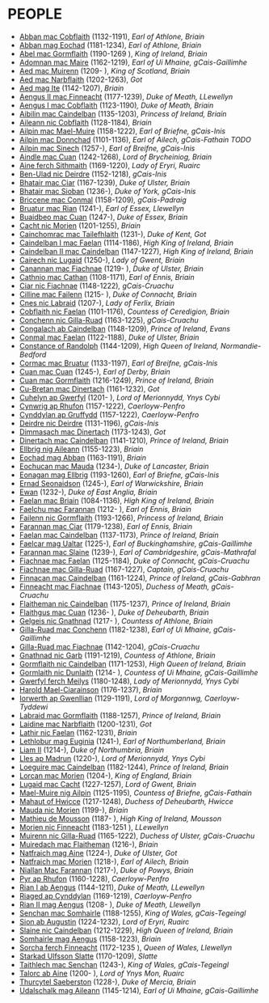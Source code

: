 # PEOPLE

- [Abban mac Cobflaith](p/abban_mac_cobflaith_1132.md) (1132-1191), *Earl of Athlone, Briain*
- [Abban mag Eochad](p/abban_mag_eochad_1181.md) (1181-1234), *Earl of Athlone, Briain*
- [Abel mac Gormflaith](p/abel_mac_gormflaith_1190.md) (1190-1269 ), *King of Ireland, Briain*
- [Adomnan mac Maire](p/adomnan_mac_maire_1162.md) (1162-1219), *Earl of Ui Mhaine, gCais-Gaillimhe*
- [Aed mac Muirenn](p/aed_mac_muirenn_1209.md) (1209- ), *King of Scotland, Briain*
- [Aed mac Narbflaith](p/aed_mac_narbflaith_1202.md) (1202-1263), *Got*
- [Aed mag Ite](p/aed_mag_ite_1142.md) (1142-1207), *Briain*
- [Aengus II mac Finneacht](p/aengus_ii_mac_finneacht_1177.md) (1177-1239), *Duke of Meath, LLewellyn*
- [Aengus I mac Cobflaith](p/aengus_i_mac_cobflaith_1123.md) (1123-1190)*, Duke of Meath, Briain*
- [Aibilin mac Caindelban](p/aibilin_mac_caindelban_1135.md) (1135-1203), *Princess of Ireland, Briain*
- [Aileann nic Cobflaith](p/aileann_nic_cobflaith_1128.md) (1128-1184)*, Briain*
- [Ailpin mac Mael-Muire](p/ailpin_mac_mael-muire_1158.md) (1158-1222), *Earl of Briefne, gCais-Inis*
- [Ailpin mac Donnchad](p/ailpin_mac_donnchad_1101.md) (1101-1136), *Earl of Ailech, gCais-Fathain TODO*
- [Ailpin mac Sinech](p/ailpin_mac_sinech_1257.md) (1257-), *Earl of Breifne, gCais-Inis*
- [Aindle mac Cuan](p/aindle_mac_cuan_1242.md) (1242-1268), *Lord of Brycheiniog, Briain*
- [Aine ferch Sithmaith](p/aine_ferch_sithmaith_1169.md) (1169-1220), *Lady of Eryri, Ruairc*
- [Ben-Ulad nic Deirdre](p/ben-ulad_nic_deirdre_1152.md) (1152-1218), *gCais-Inis*
- [Bhatair mac Ciar](p/bhatair_mac_ciar_1167.md) (1167-1239), *Duke of Ulster, Briain*
- [Bhatair mac Sioban](p/bhatair_mac_sioban_1236.md) (1236-), *Duke of York, gCais-Inis*
- [Briccene mac Conmal](p/briccene_mac_conmal_1158.md) (1158-1209)*, gCais-Padraig*
- [Bruatur mac Rian](p/bruatur_mac_rian_1241.md) (1241-), *Earl of Essex, Llewellyn*
- [Buaidbeo mac Cuan](p/buaidbeo_mac_cuan_1247.md) (1247-), *Duke of Essex, Briain*
- [Cacht nic Morien](p/cacht_nic_morien_1201.md) (1201-1255), *Briain*
- [Cainchomrac mac Tailefhlaith](p/cainchomrac_tailefhlaith_1231.md) (1231-), *Duke of Kent, Got*
- [Caindelban I mac Faelan](p/caindelban_i_mac_faelan_1114.md) (1114-1186), *High King of Ireland, Briain*
- [Caindelban II mac Caindelban](p/caindelban_ii_mac_caindelban_1147.md) (1147-1227), *High King of Ireland, Briain*
- [Cairech nic Lugaid](p/cairech_nic_lugaid_1250.md) (1250-), *Lady of Gwent, Briain*
- [Canannan mac Fiachnae](p/canannan_mac_fiachnae_1219.md) (1219- ), *Duke of Ulster, Briain*
- [Cathnio mac Cathan](p/cathnio_mac_cathan_1108.md) (1108-1171), *Earl of Ennis, Briain*
- [Ciar nic Fiachnae](p/ciar_nic_fiachnae_1148.md) (1148-1222)*, gCais-Cruachu*
- [Cilline mac Failenn](p/cilline_mac_failenn_1215.md) (1215- ), *Duke of Connacht, Briain*
- [Cnes nic Labraid](p/cnes_nic_labraid_1207.md) (1207-), *Lady of Ferlix, Briain*
- [Cobflaith nic Faelan](p/cobflaith_nic_faelan_1101.md) (1101-1176), *Countess of Ceredigion, Briain*
- [Conchenn nic Gilla-Ruad](p/conchenn_nic_gilla-ruad_1163.md) (1163-1225), *gCais-Cruachu*
- [Congalach ab Caindelban](p/congalach_ab_caindelban_1148.md) (1148-1209), *Prince of Ireland, Evans*
- [Conmal mac Faelan](p/conmal_mac_faelan_1122.md) (1122-1188), *Duke of Ulster, Briain*
- [Constance of Randolph](p/constance_randolph_1144.md) (1144-1209), *High Queen of Ireland, Normandie-Bedford*
- [Cormac mac Bruatur](p/cormac_mac_bruatur_1133.md) (1133-1197), *Earl of Breifne, gCais-Inis*
- [Cuan mac Cuan](p/cuan_mac_cuan_1245.md) (1245-), *Earl of Derby, Briain*
- [Cuan mac Gormflaith](p/cuan_mac_gormflaith_1216.md) (1216-1249), *Prince of Ireland, Briain*
- [Cu-Bretan mac Dinertach](p/cu-bretan_mac_dinertach_1161.md) (1161-1232), *Got*
- [Cuhelyn ap Gwerfyl](p/cuhelyn_ap_gwerfyl_1201.md) (1201- ), *Lord of Merionnydd, Ynys Cybi*
- [Cynwrig ap Rhufon](p/cynwrig_ap_rhufon_1157.md) (1157-1222), *Caerloyw-Penfro*
- [Cynddylan ap Gruffydd](p/cynwrig_ap_rhufon_1157.md) (1157-1222), *Caerloyw-Penfro*
- [Deirdre nic Deirdre](p/deirdre_nic_deirdre_1131.md) (1131-1196), *gCais-Inis*
- [Dimmasach mac Dinertach](p/dimmasach_mac_dinertach_1173.md) (1173-1243), *Got*
- [Dinertach mac Caindelban](p/dinertach_mac_caindelban_1141.md) (1141-1210)*, Prince of Ireland, Briain*
- [Ellbrig nig Aileann](p/ellbrig_nig_aileann_1155.md) (1155-1223), *Briain*
- [Eochad mag Abban](p/eochad_mag_abban_1163.md) (1163-1191), *Briain*
- [Eochucan mac Mauda](p/eochucan_mac_mauda_1234.md) (1234-), *Duke of Lancaster, Briain*
- [Eonagan mag Ellbrig](p/eonagan_mag_ellbrig_1193.md) (1193-1260), *Earl of Briefne, gCais-Inis*
- [Ernad Seonaidson](p/ernad_seonaidson_1245.md) (1245-), *Earl of Warwickshire, Briain*
- [Ewan](p/ewan_1232.md) (1232-), *Duke of East Anglia, Briain*
- [Faelan mac Briain](p/faelan_mac_brian_1084.md) (1084-1136), *High King of Ireland, Briain*
- [Faelchu mac Farannan](p/faelchu_mac_farannan_1212.md) (1212- ), *Earl of Ennis, Briain*
- [Failenn nic Gormflaith](p/failenn_nic_gormflaith_1193.md) (1193-1266), *Princess of Ireland, Briain*
- [Farannan mac Ciar](p/farannan_mac_ciar_1179.md) (1179-1238), *Earl of Ennis, Briain*
- [Faelan mac Caindelban](p/faelan_mac_caindelban_1137.md) (1137-1173), *Prince of Ireland, Briain*
- [Faelcar mag Ualtar](p/faelcar_mag_ualtar_1225.md) (1225-), *Earl of Buckinghamshire, gCais-Gaillimhe*
- [Farannan mac Slaine](p/farannan_mac_slaine_1239.md) (1239-), *Earl of Cambridgeshire, gCais-Mathrafal*
- [Fiachnae mac Faelan](p/fiachnae_mac_faelan_1125.md) (1125-1184), *Duke of Connacht, gCais-Cruachu*
- [Fiachnae mac Gilla-Ruad](p/fiachnae_mac_gilla-ruad_1167.md) (1167-1227), *Captain, gCais-Cruachu*
- [Finnacan mac Caindelban](p/finnacan_mac_caindelban_1161.md) (1161-1224)*, Prince of Ireland, gCais-Gabhran*
- [Finneacht mac Fiachnae](p/finneacht_mac_fiachnae_1143.md) (1143-1205)*, Duchess of Meath, gCais-Cruachu*
- [Flaitheman nic Caindelban](p/flaitheman_nic_caindelban_1175.md) (1175-1237)*, Prince of Ireland, Briain*
- [Flaithgus mac Cuan](p/flaithgus_mac_cuan_1236.md) (1236- ), *Duke of Deheubarth, Briain*
- [Gelgeis nic Gnathnad](p/gelgeis_nic_gnathnad_1217.md) (1217- ), *Countess of Athlone, Briain*
- [Gilla-Ruad mac Conchenn](p/gilla-ruad_mac_conchenn_1182.md) (1182-1238), *Earl of Ui Mhaine, gCais-Gaillimhe*
- [Gilla-Ruad mac Fiachnae](p/gilla-ruad_mac_fiachnae_1142.md) (1142-1204)*, gCais-Cruachu*
- [Gnathnad nic Garb](p/gnathnad_nic_garb_1191.md) (1191-1219), *Countess of Athlone, Briain*
- [Gormflaith nic Caindelban](p/gormflaith_nic_caindelban_1171.md) (1171-1253), *High Queen of Ireland, Briain*
- [Gormlaith nic Dunlaith](p/gormlaith_nic_dunlaith_1214.md) (1214- ), *Countess of Ui Mhaine, gCais-Gaillimhe*
- [Gwerfyl ferch Meilys](p/gwerfyl_ferch_meilys_1180.md) (1180-1248), *Lady of Merionnydd, Ynys Cybi*
- [Harold Mael-Ciarainson](p/harald_mael-ciarainson_1176.md) (1176-1237), *Briain*
- [Iorwerth ap Gwenllian](p/iorwerth_ap_gwenllian_1129.md) (1129-1191), *Lord of Morgannwg, Caerloyw-Tyddewi*
- [Labraid mac Gormflaith](p/labraid_mac_gormflaith_1188.md) (1188-1257), *Prince of Ireland, Briain*
- [Laidine mac Narbflaith](p/laidine_mac_narbflaith_1200.md) (1200-1231), *Got*
- [Lathir nic Faelan](p/lathir_nic_faelan_1162.md) (1162-1231), *Briain*
- [Lethlobur mag Euginia](p/lethlobur_mag_euginia_1241.md) (1241-), *Earl of Northumberland, Briain*
- [Liam II](p/liam_ii_1214.md) (1214-), *Duke of Northumbria, Briain*
- [Lles ap Madrun](p/lles_ap_madrun_1220.md) (1220-), *Lord of Merionnydd, Ynys Cybi*
- [Loeguire mac Caindelban](p/loeguire_mac_caindelban_1182.md) (1182-1244), *Prince of Ireland, Briain*
- [Lorcan mac Morien](p/lorcan_morienson_1204.md) (1204-), *King of England, Briain*
- [Lugaid mac Cacht](p/lugaid_mac_cacht_1227.md) (1227-1257), *Lord of Gwent, Briain*
- [Mael-Muire nig Ailpin](p/mael-muire_nig_ailpin_1125.md) (1125-1195)*, Countess of Briefne, gCais-Fathain*
- [Mahaut of Hwicce](p/mahaut_of_hwicce_1217.md) (1217-1248), *Duchess of Deheubarth, Hwicce*
- [Mauda nic Morien](p/mauda_nic_morien_1199.md) (1199-), *Briain*
- [Mathieu de Mousson](p/mathieu_de_mousson_1187.md) (1187- ), *High King of Ireland, Mousson*
- [Morien nic Finneacht](p/morien_nic_finneacht_1183.md) (1183-1251 ), *LLewellyn*
- [Muirenn nic Gilla-Ruad](p/muirenn_ii_nic_gilla-ruad_1165.md) (1165-1222), *Duchess of Ulster, gCais-Cruachu*
- [Muiredach mac Flaitheman](p/muiredach_mac_flaitheman_1216.md) (1216-), *Briain*
- [Natfraich mag Aine](p/natfraich_mag_aine_1224.md) (1224-), *Duke of Ulster, Got*
- [Natfraich mac Morien](p/natfraich_mac_morien_1218.md) (1218-), *Earl of Ailech, Briain*
- [Niallan Mac Farannan](p/niallan_mac_farannan_1217.md) (1217-), *Duke of Powys, Briain*
- [Pyr ap Rhufon](p/pyr_ap_rhufon_1160.md) (1160-1228), *Caerloyw-Penfro*
- [Rian I ab Aengus](p/rian_i_ab_aengus_1144.md) (1144-1211), *Duke of Meath, LLewellyn*
- [Riaged ap Cynddylan](p/riaged_ap_cynddylan_1169.md) (1169-1219), *Caerloyw-Penfro*
- [Rian II mag Aengus](p/rian_ii_mag_aengus_1208.md) (1208- ), *Duke of Meath, Llewellyn*
- [Senchan mac Somhairle](p/senchan_mac_somhairle_1188.md) (1188-1255), *King of Wales, gCais-Tegeingl*
- [Sion ab Augustin](p/sion_ab_augustin_1224.md) (1224-1232), *Lord of Eryri, Ruairc*
- [Slaine nic Caindelban](p/slaine_nic_caindelban_1212.md) (1212-1229), *High Queen of Ireland, Briain*
- [Somhairle mag Aengus](p/somhairle_mag_aengus_1158.md) (1158-1223), *Briain*
- [Sorcha ferch Finneacht](p/sorcha_ferch_finneacht_1172.md) (1172-1235 ), *Queen of Wales, Llewellyn*
- [Starkad Ulfsson Slatte](p/starkad_ulfsson_1170.md) (1170-1209), *Slatte*
- [Taithlech mac Senchan](p/taithlech_mac_senchan_1243.md) (1243-), *King of Wales, gCais-Tegeingl*
- [Talorc ab Aine](p/talorc_ab_aine_1200.md) (1200- ), *Lord of Ynys Mon, Ruairc*
- [Thurcytel Saeberston](p/thurcytel_saebertson_1228.md) (1228-), *Duke of Mercia, Briain*
- [Udalschalk mag Aileann](p/udalschalk_mag_aileann_1145.md) (1145-1214)*, Earl of Ui Mhaine, gCais-Gaillimhe*
